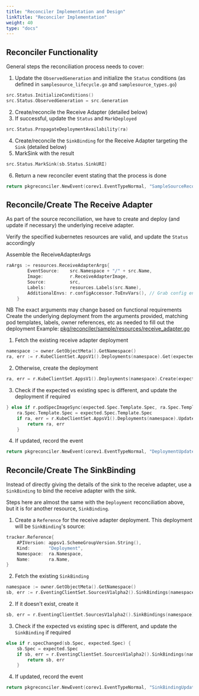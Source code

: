 ```yaml
---
title: "Reconciler Implementation and Design"
linkTitle: "Reconciler Implementation"
weight: 40
type: "docs"
---
```


## Reconciler Functionality
General steps the reconciliation process needs to cover:
1. Update the `ObservedGeneration` and initialize the `Status` conditions (as defined in `samplesource_lifecycle.go` and `samplesource_types.go`)
```go
src.Status.InitializeConditions()
src.Status.ObservedGeneration = src.Generation
```
2. Create/reconcile the Receive Adapter (detailed below)
3. If successful, update the `Status` and `MarkDeployed`
```go 
src.Status.PropagateDeploymentAvailability(ra)
```
4. Create/reconcile the `SinkBinding` for the Receive Adapter targeting the `Sink` (detailed below)
5. MarkSink with the result
```go 
src.Status.MarkSink(sb.Status.SinkURI)
```
6. Return a new reconciler event stating that the process is done
```go 
return pkgreconciler.NewEvent(corev1.EventTypeNormal, "SampleSourceReconciled", "SampleSource reconciled: \"%s/%s\"", namespace, name)
```

## Reconcile/Create The Receive Adapter
As part of the source reconciliation, we have to create and deploy
(and update if necessary) the underlying receive adapter.

Verify the specified kubernetes resources are valid, and update the `Status` accordingly

Assemble the ReceiveAdapterArgs
```go
raArgs := resources.ReceiveAdapterArgs{
		EventSource:    src.Namespace + "/" + src.Name,
        Image:          r.ReceiveAdapterImage,
        Source:         src,
        Labels:         resources.Labels(src.Name),
        AdditionalEnvs: r.configAccessor.ToEnvVars(), // Grab config envs for tracing/logging/metrics
	}
```
NB The exact arguments may change based on functional requirements
Create the underlying deployment from the arguments provided, matching pod templates, labels, owner references, etc as needed to fill out the deployment
Example: [pkg/reconciler/sample/resources/receive_adapter.go](https://github.com/knative/sample-source/blob/master/pkg/reconciler/sample/resources/receive_adapter.go)

1. Fetch the existing receive adapter deployment
```go
namespace := owner.GetObjectMeta().GetNamespace()
ra, err := r.KubeClientSet.AppsV1().Deployments(namespace).Get(expected.Name, metav1.GetOptions{})	
```
2. Otherwise, create the deployment
```go
ra, err = r.KubeClientSet.AppsV1().Deployments(namespace).Create(expected)
```
3. Check if the expected vs existing spec is different, and update the deployment if required
```go
} else if r.podSpecImageSync(expected.Spec.Template.Spec, ra.Spec.Template.Spec) {
    ra.Spec.Template.Spec = expected.Spec.Template.Spec
    if ra, err = r.KubeClientSet.AppsV1().Deployments(namespace).Update(ra); err != nil {
        return ra, err
    }
```
4. If updated, record the event
```go
return pkgreconciler.NewEvent(corev1.EventTypeNormal, "DeploymentUpdated", "updated deployment: \"%s/%s\"", namespace, name)
```

## Reconcile/Create The SinkBinding
Instead of directly giving the details of the sink to the receive adapter, use a `SinkBinding` to bind the receive adapter with the sink.

Steps here are almost the same with the `Deployment` reconciliation above, but it is for another resource, `SinkBinding`.

1. Create a `Reference` for the receive adapter deployment. This deployment will be `SinkBinding`'s source:
```go
tracker.Reference{
    APIVersion: appsv1.SchemeGroupVersion.String(),
    Kind:       "Deployment",
    Namespace:  ra.Namespace,
    Name:       ra.Name,
}
```
2. Fetch the existing `SinkBinding`
```go 
namespace := owner.GetObjectMeta().GetNamespace()
sb, err := r.EventingClientSet.SourcesV1alpha2().SinkBindings(namespace).Get(expected.Name, metav1.GetOptions{})
```
2. If it doesn't exist, create it
```go 
sb, err = r.EventingClientSet.SourcesV1alpha2().SinkBindings(namespace).Create(expected)

```
3. Check if the expected vs existing spec is different, and update the `SinkBinding` if required
```go 
else if r.specChanged(sb.Spec, expected.Spec) {
    sb.Spec = expected.Spec
    if sb, err = r.EventingClientSet.SourcesV1alpha2().SinkBindings(namespace).Update(sb); err != nil {
        return sb, err
    }
```
4. If updated, record the event
```go
return pkgreconciler.NewEvent(corev1.EventTypeNormal, "SinkBindingUpdated", "updated SinkBinding: \"%s/%s\"", namespace, name)
``` 
